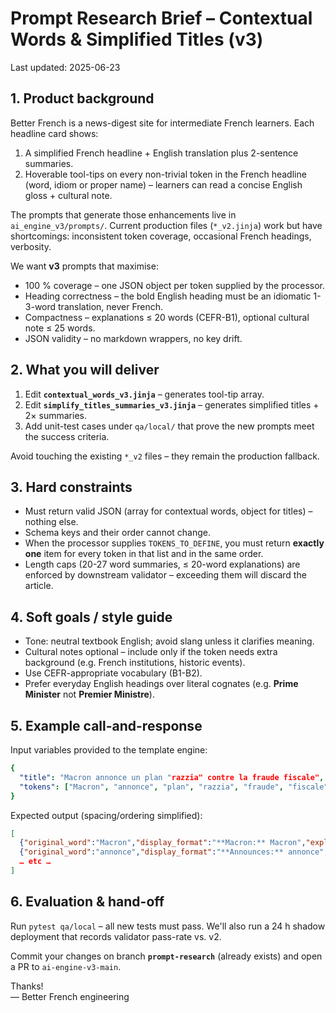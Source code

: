 # Prompt Research Brief – Contextual Words & Simplified Titles (v3)

Last updated: 2025-06-23

## 1. Product background
Better French is a news-digest site for intermediate French learners.  Each headline card shows:
1. A simplified French headline + English translation plus 2-sentence summaries.
2. Hoverable tool-tips on every non-trivial token in the French headline (word, idiom or proper name) – learners can read a concise English gloss + cultural note.

The prompts that generate those enhancements live in `ai_engine_v3/prompts/`.
Current production files (`*_v2.jinja`) work but have shortcomings: inconsistent token coverage, occasional French headings, verbosity.

We want **v3** prompts that maximise:
* 100 % coverage – one JSON object per token supplied by the processor.
* Heading correctness – the bold English heading must be an idiomatic 1-3-word translation, never French.
* Compactness – explanations ≤ 20 words (CEFR-B1), optional cultural note ≤ 25 words.
* JSON validity – no markdown wrappers, no key drift.

## 2. What you will deliver
1. Edit **`contextual_words_v3.jinja`** – generates tool-tip array.
2. Edit **`simplify_titles_summaries_v3.jinja`** – generates simplified titles + 2× summaries.
3. Add unit-test cases under `qa/local/` that prove the new prompts meet the success criteria.

Avoid touching the existing `*_v2` files – they remain the production fallback.

## 3. Hard constraints
* Must return valid JSON (array for contextual words, object for titles) – nothing else.
* Schema keys and their order cannot change.
* When the processor supplies `TOKENS_TO_DEFINE`, you must return **exactly one** item for every token in that list and in the same order.
* Length caps (20-27 word summaries, ≤ 20-word explanations) are enforced by downstream validator – exceeding them will discard the article.

## 4. Soft goals / style guide
* Tone: neutral textbook English; avoid slang unless it clarifies meaning.
* Cultural notes optional – include only if the token needs extra background (e.g. French institutions, historic events).
* Use CEFR-appropriate vocabulary (B1-B2).
* Prefer everyday English headings over literal cognates (e.g. **Prime Minister** not **Premier Ministre**).

## 5. Example call-and-response
Input variables provided to the template engine:
```yaml
{
  "title": "Macron annonce un plan "razzia" contre la fraude fiscale",
  "tokens": ["Macron", "annonce", "plan", "razzia", "fraude", "fiscale"]
}
```
Expected output (spacing/ordering simplified):
```json
[
  {"original_word":"Macron","display_format":"**Macron:** Macron","explanation":"French President (2017-present)","cultural_note": ""},
  {"original_word":"annonce","display_format":"**Announces:** annonce","explanation":"3rd-person singular of 'annoncer' (to announce)","cultural_note":""},
  … etc …
]
```

## 6. Evaluation & hand-off
Run `pytest qa/local` – all new tests must pass.  We'll also run a 24 h shadow deployment that records validator pass-rate vs. v2.

Commit your changes on branch **`prompt-research`** (already exists) and open a PR to `ai-engine-v3-main`.

Thanks!  
— Better French engineering 